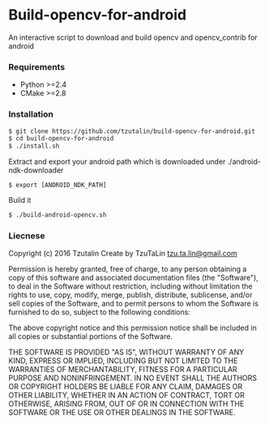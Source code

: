 # Build-opencv-for-android

An interactive script to download and build opencv and opencv_contrib for android

### Requirements
 - Python >=2.4
 - CMake >=2.8

### Installation
```sh
$ git clone https://github.com/tzutalin/build-opencv-for-android.git
$ cd build-opencv-for-android
$ ./install.sh
```

Extract and export your android path which is downloaded under ./android-ndk-downloader

`$ export [ANDROID_NDK_PATH]`

Build it

```sh
$ ./build-android-opencv.sh
```

### Liecnese
Copyright (c) 2016 Tzutalin
Create by TzuTaLin <tzu.ta.lin@gmail.com>

Permission is hereby granted, free of charge, to any person obtaining a copy of
this software and associated documentation files (the "Software"), to deal in
the Software without restriction, including without limitation the rights to
use, copy, modify, merge, publish, distribute, sublicense, and/or sell copies of
the Software, and to permit persons to whom the Software is furnished to do so,
subject to the following conditions:

The above copyright notice and this permission notice shall be included in all
copies or substantial portions of the Software.

THE SOFTWARE IS PROVIDED "AS IS", WITHOUT WARRANTY OF ANY KIND, EXPRESS OR
IMPLIED, INCLUDING BUT NOT LIMITED TO THE WARRANTIES OF MERCHANTABILITY, FITNESS
FOR A PARTICULAR PURPOSE AND NONINFRINGEMENT. IN NO EVENT SHALL THE AUTHORS OR
COPYRIGHT HOLDERS BE LIABLE FOR ANY CLAIM, DAMAGES OR OTHER LIABILITY, WHETHER
IN AN ACTION OF CONTRACT, TORT OR OTHERWISE, ARISING FROM, OUT OF OR IN
CONNECTION WITH THE SOFTWARE OR THE USE OR OTHER DEALINGS IN THE SOFTWARE.
